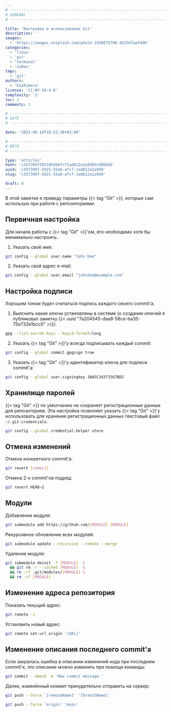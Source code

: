 ```yaml
---
# -------------------------------------------------------------------------------------------------------------------- #
# GENERAL
# -------------------------------------------------------------------------------------------------------------------- #

title: 'Настройка и использование Git'
description: ''
images:
  - 'https://images.unsplash.com/photo-1556075798-4825dfaaf498'
categories:
  - 'linux'
  - 'git'
  - 'terminal'
  - 'inDev'
tags:
  - 'git'
authors:
  - 'KaiKimera'
license: 'CC-BY-SA-4.0'
complexity: '1'
toc: 1
comments: 1

# -------------------------------------------------------------------------------------------------------------------- #
# DATE
# -------------------------------------------------------------------------------------------------------------------- #

date: '2021-08-14T18:52:38+03:00'

# -------------------------------------------------------------------------------------------------------------------- #
# META
# -------------------------------------------------------------------------------------------------------------------- #

type: 'articles'
hash: 'c35f395f592105eb6fcf1ad812a1a9d93c98602b'
uuid: 'c35f395f-5921-55eb-afcf-1ad812a1a9d9'
slug: 'c35f395f-5921-55eb-afcf-1ad812a1a9d9'

draft: 0
---
```


В этой заметке я приведу параметры {{< tag "Git" >}}, которые сам использую при работе с репозиториями.

<!--more-->

## Первичная настройка

Для начала работы с {{< tag "Git" >}}'ом, его необходимо хотя бы минимально настроить.

1. Указать своё имя:

```bash
git config --global user.name "John Doe"
```

2. Указать свой адрес e-mail:

```bash
git config --global user.email "johndoe@example.com"
```

## Настройка подписи

Хорошим тоном будет считаться подпись каждого своего commit'а.

1. Выяснить какие ключи установлены в системе (о создании ключей я публиковал заметку {{< uuid "7a204545-daa8-58ce-ba35-75e732e1bcc0" >}}):

```bash
gpg --list-secret-keys --keyid-format=long
```

2. Указать {{< tag "Git" >}}'у всегда подписывать каждый commit:

```bash
git config --global commit.gpgsign true
```

3. Указать {{< tag "Git" >}}'у идентификатор ключа для подписи commit'а:

```bash
git config --global user.signingkey 3AA5C34371567BD2
```

## Хранилище паролей

{{< tag "Git" >}} по умолчанию не сохраняет регистрационные данные для репозиториев. Эта настройка позволяет указать {{< tag "Git" >}}'у использовать для хранения регистрационных данных текстовый файл `~/.git-credentials`:

```bash
git config --global credential.helper store
```

## Отмена изменений

Отмена конкретного commit'а:

```bash
git revert [commit]
```

Отмена 2-х commit'ов подряд:

```bash
git revert HEAD~2
```

## Модули

Добавление модуля:

```bash
git submodule add https://github.com/[MODULE] [MODULE]
```

Рекурсивное обновление всех модулей:

```bash
git submodule update --recursive --remote --merge
```

Удаление модуля:

```bash
git submodule deinit -f [MODULE]  \
  && git rm -r --cached [MODULE]  \
  && rm -rf .git/modules/[MODULE] \
  && rm -rf [MODULE]
```

## Изменение адреса репозитория

Показать текущий адрес:

```bash
git remote -v
```

Установить новый адрес:

```bash
git remote set-url origin '[URL]'
```

## Изменение описания последнего commit'а

Если закралась ошибка в описании изменений кода при последнем commit'е, это описание можно изменить при помощи команды:

```bash
git commit --amend -m 'New commit message.'
```

Далее, изменённый коммит принудительно отправить на сервер:

```bash
git push --force '[remoteName]' '[branchName]'
```

```bash
git push --force 'origin' 'main'
```
